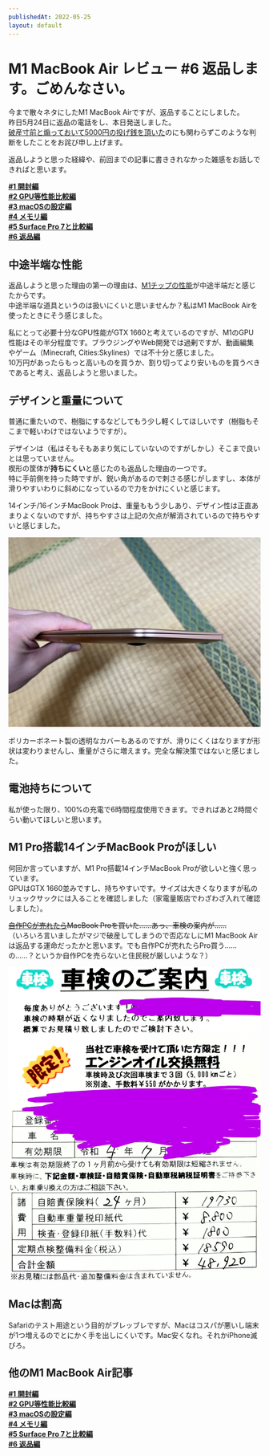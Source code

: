 ```yaml
---
publishedAt: 2022-05-25
layout: default
---
```


# M1 MacBook Air レビュー #6 返品します。ごめんなさい。

今まで散々ネタにしたM1 MacBook Airですが、返品することにしました。\
昨日5月24日に返品の電話をし、本日発送しました。\
[破産寸前と煽っておいて5000円の投げ銭を頂いた](https://hide.ac/articles/EJQJFviAo)のにも関わらずこのような判断をしたことをお詫び申し上げます。

返品しようと思った経緯や、前回までの記事に書ききれなかった雑感をお話しできればと思います。

[**#1 開封編**](../05-20-m1mba-1)  
[**#2 GPU等性能比較編**](../05-21-m1mba-2)  
[**#3 macOSの設定編**](../05-22-m1mba-3)  
[**#4 メモリ編**](../05-23-m1mba-4)  
[**#5 Surface Pro 7と比較編**](../05-24-m1mba-5)  
[**#6 返品編**](../05-25-m1mba-6)

## 中途半端な性能

返品しようと思った理由の第一の理由は、[M1チップの性能](https://hide.ac/articles/Eav9ZAVVY)が中途半端だと感じたからです。\
中途半端な道具というのは扱いにくいと思いませんか？私はM1 MacBook Airを使ったときにそう感じました。

私にとって必要十分なGPU性能がGTX 1660と考えているのですが、M1のGPU性能はその半分程度です。ブラウジングやWeb開発では過剰ですが、動画編集やゲーム（Minecraft, Cities:Skylines）では不十分と感じました。\
10万円があったらもっと高いものを買うか、割り切ってより安いものを買うべきであると考え、返品しようと思いました。

## デザインと重量について

普通に重たいので、樹脂にするなどしてもう少し軽くしてほしいです（樹脂もそこまで軽いわけではないようですが）。

デザインは（私はそもそもあまり気にしていないのですがしかし）そこまで良いとは思っていません。\
楔形の筐体が**持ちにくい**と感じたのも返品した理由の一つです。\
特に手前側を持った時ですが、鋭い角があるので刺さる感じがしますし、本体が滑りやすいわりに斜めになっているので力をかけにくいと感じます。

14インチ/16インチMacBook Proは、重量ももう少しあり、デザイン性は正直あまりよくないのですが、持ちやすさは上記の欠点が解消されているので持ちやすいと感じました。

![](0.webp)

ポリカーボネート製の透明なカバーもあるのですが、滑りにくくはなりますが形状は変わりませんし、重量がさらに増えます。完全な解決策ではないと感じました。

## 電池持ちについて

私が使った限り、100%の充電で6時間程度使用できます。できればあと2時間ぐらい動いてほしいと思います。

## M1 Pro搭載14インチMacBook Proがほしい

何回か言っていますが、M1 Pro搭載14インチMacBook Proが欲しいと強く思っています。\
GPUはGTX 1660並みですし、持ちやすいです。サイズは大きくなりますが私のリュックサックには入ることを確認しました（家電量販店でわざわざ入れて確認しました）。

~~[自作PCが売れたら](https://www.mercari.com/jp/items/m15185092296/)MacBook Proを買いた……あっ、車検の案内が……~~\
（いろいろ言いましたがマジで破産してしまうので否応なしにM1 MacBook Airは返品する運命だったかと思います。でも自作PCが売れたらPro買う……の……？というか自作PCを売らないと住民税が厳しいような？）

![](1.webp)

## Macは割高

Safariのテスト用途という目的がブレッブレですが、Macはコスパが悪いし端末が1つ増えるのでとにかく手を出しにくいです。Mac安くなれ。それかiPhone滅びろ。

## 他のM1 MacBook Air記事

[**#1 開封編**](../05-20-m1mba-1)  
[**#2 GPU等性能比較編**](../05-21-m1mba-2)  
[**#3 macOSの設定編**](../05-22-m1mba-3)  
[**#4 メモリ編**](../05-23-m1mba-4)  
[**#5 Surface Pro 7と比較編**](../05-24-m1mba-5)  
[**#6 返品編**](../05-25-m1mba-6)

